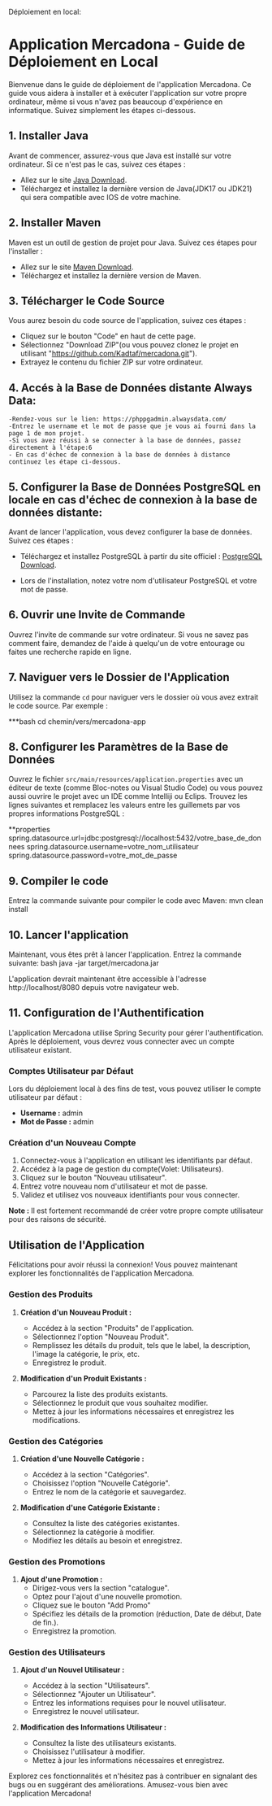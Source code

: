 Déploiement en local:

# Application Mercadona - Guide de Déploiement en Local

Bienvenue dans le guide de déploiement de l'application Mercadona. Ce guide vous aidera à installer et à exécuter l'application sur votre propre ordinateur, même si vous n'avez pas beaucoup d'expérience en informatique. Suivez simplement les étapes ci-dessous.

## 1. Installer Java

Avant de commencer, assurez-vous que Java est installé sur votre ordinateur. Si ce n'est pas le cas, suivez ces étapes :

- Allez sur le site [Java Download](www.https://www.oracle.com/java/technologies/downloads/).
- Téléchargez et installez la dernière version de Java(JDK17 ou JDK21) qui sera compatible avec IOS de votre machine.

## 2. Installer Maven

Maven est un outil de gestion de projet pour Java. Suivez ces étapes pour l'installer :

- Allez sur le site [Maven Download](https://maven.apache.org/download.cgi).
- Téléchargez et installez la dernière version de Maven.

## 3. Télécharger le Code Source

Vous aurez besoin du code source de l'application, suivez ces étapes :

- Cliquez sur le bouton "Code" en haut de cette page.
- Sélectionnez "Download ZIP"(ou vous pouvez clonez le projet en utilisant "https://github.com/Kadtaf/mercadona.git").
- Extrayez le contenu du fichier ZIP sur votre ordinateur.

## 4. Accés à la Base de Données distante Always Data:
    -Rendez-vous sur le lien: https://phppgadmin.alwaysdata.com/
    -Entrez le username et le mot de passe que je vous ai fourni dans la page 1 de mon projet.
    -Si vous avez réussi à se connecter à la base de données, passez directement à l'étape:6
    - En cas d'échec de connexion à la base de données à distance continuez les étape ci-dessous.

## 5. Configurer la Base de Données PostgreSQL en locale en cas d'échec de connexion à la base de données distante:

Avant de lancer l'application, vous devez configurer la base de données. Suivez ces étapes :

- Téléchargez et installez PostgreSQL à partir du site officiel : [PostgreSQL Download](https://www.postgresql.org/download/).

- Lors de l'installation, notez votre nom d'utilisateur PostgreSQL et votre mot de passe.

## 6. Ouvrir une Invite de Commande

Ouvrez l'invite de commande sur votre ordinateur. Si vous ne savez pas comment faire, demandez de l'aide à quelqu'un de votre entourage ou faites une recherche rapide en ligne.

## 7. Naviguer vers le Dossier de l'Application

Utilisez la commande `cd` pour naviguer vers le dossier où vous avez extrait le code source. Par exemple :

***bash
cd chemin/vers/mercadona-app

## 8. Configurer les Paramètres de la Base de Données

Ouvrez le fichier `src/main/resources/application.properties` avec un éditeur de texte (comme Bloc-notes ou Visual Studio Code) ou vous pouvez aussi ouvrire le projet avec un IDE comme Intelliji ou Eclips. Trouvez les lignes suivantes et remplacez les valeurs entre les guillemets par vos propres informations PostgreSQL :

**properties
spring.datasource.url=jdbc:postgresql://localhost:5432/votre_base_de_donnees
spring.datasource.username=votre_nom_utilisateur
spring.datasource.password=votre_mot_de_passe

## 9. Compiler le code
Entrez la commande suivante pour compiler le code avec Maven:
mvn clean install

## 10. Lancer l'application
Maintenant, vous êtes prêt à lancer l'application. Entrez la commande suivante:
bash
java -jar target/mercadona.jar

L'application devrait maintenant être accessible à l'adresse http://localhost/8080 depuis votre navigateur web.

## 11. Configuration de l'Authentification

L'application Mercadona utilise Spring Security pour gérer l'authentification. Après le déploiement, vous devrez vous connecter avec un compte utilisateur existant.

### Comptes Utilisateur par Défaut

Lors du déploiement local à des fins de test, vous pouvez utiliser le compte utilisateur par défaut :

- **Username :** admin
- **Mot de Passe :** admin

### Création d'un Nouveau Compte

1. Connectez-vous à l'application en utilisant les identifiants par défaut.
2. Accédez à la page de gestion du compte(Volet: Utilisateurs).
3. Cliquez sur le bouton "Nouveau utilisateur".
4. Entrez votre nouveau nom d'utilisateur et mot de passe.
5. Validez et utilisez vos nouveaux identifiants pour vous connecter.

**Note :** Il est fortement recommandé de créer votre propre compte utilisateur pour des raisons de sécurité.

## Utilisation de l'Application

Félicitations pour avoir réussi la connexion! Vous pouvez maintenant explorer les fonctionnalités de l'application Mercadona.

### Gestion des Produits

1. **Création d'un Nouveau Produit :**
   - Accédez à la section "Produits" de l'application.
   - Sélectionnez l'option "Nouveau Produit".
   - Remplissez les détails du produit, tels que le label, la description, l'image la catégorie, le prix, etc.
   - Enregistrez le produit.

2. **Modification d'un Produit Existants :**
   - Parcourez la liste des produits existants.
   - Sélectionnez le produit que vous souhaitez modifier.
   - Mettez à jour les informations nécessaires et enregistrez les modifications.

### Gestion des Catégories

1. **Création d'une Nouvelle Catégorie :**
   - Accédez à la section "Catégories".
   - Choisissez l'option "Nouvelle Catégorie".
   - Entrez le nom de la catégorie et sauvegardez.

2. **Modification d'une Catégorie Existante :**
   - Consultez la liste des catégories existantes.
   - Sélectionnez la catégorie à modifier.
   - Modifiez les détails au besoin et enregistrez.

### Gestion des Promotions

1. **Ajout d'une Promotion :**
   - Dirigez-vous vers la section "catalogue".
   - Optez pour l'ajout d'une nouvelle promotion.
   - Cliquez sue le bouton "Add Promo"
   - Spécifiez les détails de la promotion (réduction, Date de début, Date de fin.).
   - Enregistrez la promotion.

### Gestion des Utilisateurs

1. **Ajout d'un Nouvel Utilisateur :**
   - Accédez à la section "Utilisateurs".
   - Sélectionnez "Ajouter un Utilisateur".
   - Entrez les informations requises pour le nouvel utilisateur.
   - Enregistrez le nouvel utilisateur.

2. **Modification des Informations Utilisateur :**
   - Consultez la liste des utilisateurs existants.
   - Choisissez l'utilisateur à modifier.
   - Mettez à jour les informations nécessaires et enregistrez.

Explorez ces fonctionnalités et n'hésitez pas à contribuer en signalant des bugs ou en suggérant des améliorations. Amusez-vous bien avec l'application Mercadona!

